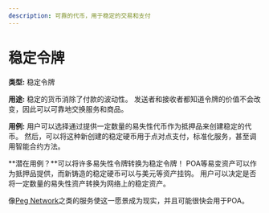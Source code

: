 ```yaml
---
description: 可靠的代币，用于稳定的交易和支付
---
```


# 稳定令牌

**类型:** 稳定令牌

**用途:** 稳定的货币消除了付款的波动性。 发送者和接收者都知道令牌的价值不会改变，因此可以可靠地交换服务和商品。

**用例:** 用户可以选择通过提供一定数量的易失性代币作为抵押品来创建稳定的代币。 然后，可以将这种新创建的稳定硬币用于点对点支付，标准化服务，甚至调用智能合约方法。

**潜在用例？**可以将许多易失性令牌转换为稳定令牌！ POA等易变资产可以作为抵押品提供，而新铸造的稳定硬币可以与美元等资产挂钩。 用户可以决定是否将一定数量的易失性资产转换为网络上的稳定资产。

像[Peg Network](https://peg.network/)之类的服务使这一愿景成为现实，并且可能很快会用于POA。

